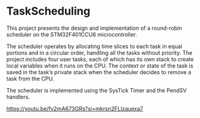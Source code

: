# TaskScheduling

This project presents the design and implementation of a round-robin scheduler on the STM32F401CCU6 microcontroller.

The scheduler operates by allocating time slices to each task in equal portions and in a circular order, handling all the tasks without priority.
The project includes four user tasks, each of which has its own stack to create local variables when it runs on the CPU. 
The context or state of the task is saved in the task’s private stack when the scheduler decides to remove a task from the CPU.

The scheduler is implemented using the SysTick Timer and the PendSV handlers.

https://youtu.be/fv2mA673GRs?si=mkrsn2FLIzauexa7
